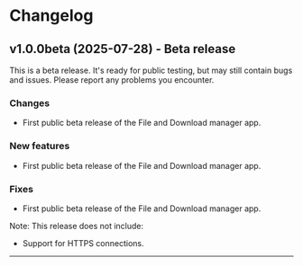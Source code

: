 # Changelog

## v1.0.0beta (2025-07-28) - Beta release

This is a beta release. It's ready for public testing, but may still contain bugs and issues. Please report any problems you encounter.

### Changes
- First public beta release of the File and Download manager app.

### New features
- First public beta release of the File and Download manager app.

### Fixes
- First public beta release of the File and Download manager app.

Note: This release does not include:
- Support for HTTPS connections.

---
